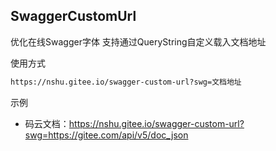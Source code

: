 ## SwaggerCustomUrl
优化在线Swagger字体
支持通过QueryString自定义载入文档地址

使用方式
``` bash
https://nshu.gitee.io/swagger-custom-url?swg=文档地址
```
示例
 - 码云文档：https://nshu.gitee.io/swagger-custom-url?swg=https://gitee.com/api/v5/doc_json
